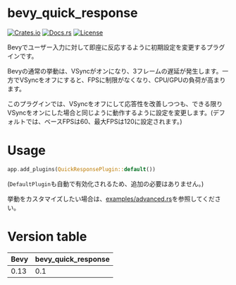 # bevy_quick_response

[![Crates.io](https://img.shields.io/crates/v/bevy_quick_response)](https://crates.io/crates/bevy_quick_response)
[![Docs.rs](https://docs.rs/bevy_quick_response/badge.svg)](https://docs.rs/bevy_quick_response)
[![License](https://img.shields.io/crates/l/bevy_quick_response)](LICENSE)

Bevyでユーザー入力に対して即座に反応するように初期設定を変更するプラグインです。

Bevyの通常の挙動は、VSyncがオンになり、3フレームの遅延が発生します。一方でVSyncをオフにすると、FPSに制限がなくなり、CPU/GPUの負荷が高まります。

このプラグインでは、VSyncをオフにして応答性を改善しつつも、できる限りVSyncをオンにした場合と同じように動作するように設定を変更します。(デフォルトでは、ベースFPSは60、最大FPSは120に設定されます。)

# Usage

```rust
app.add_plugins(QuickResponsePlugin::default())
```

(`DefaultPlugin`も自動で有効化されるため、追加の必要はありません。)

挙動をカスタマイズしたい場合は、[examples/advanced.rs](examples/advanced.rs)を参照してください。

# Version table

| Bevy | bevy_quick_response |
|---------|-----------------------------|
| 0.13          | 0.1                       |